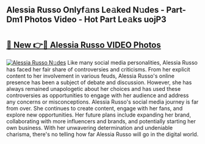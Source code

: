 ## Alessia Russo Onlyf𝚊ns Le𝚊ked N𝚞des - Part-Dm1 Photos Video - Hot Part Le𝚊ks uojP3

# <h2><a href="http://ab3103.deff.icu/?id=Alessia+Russo">🔗 New 👉🔴 Alessia Russo VIDEO Photos</a></h2>

[![Alessia Russo N𝚞des](https://i.imgur.com/rIISA9y.gif)](http://ab3103.deff.icu/?id=Alessia+Russo)
Like many social media personalities, Alessia Russo has faced her fair share of controversies and criticisms. From her explicit content to her involvement in various feuds, Alessia Russo's online presence has been a subject of debate and discussion. However, she has always remained unapologetic about her choices and has used these controversies as opportunities to engage with her audience and address any concerns or misconceptions. Alessia Russo's social media journey is far from over. She continues to create content, engage with her fans, and explore new opportunities. Her future plans include expanding her brand, collaborating with more influencers and brands, and potentially starting her own business. With her unwavering determination and undeniable charisma, there's no telling how far Alessia Russo will go in the digital world.
